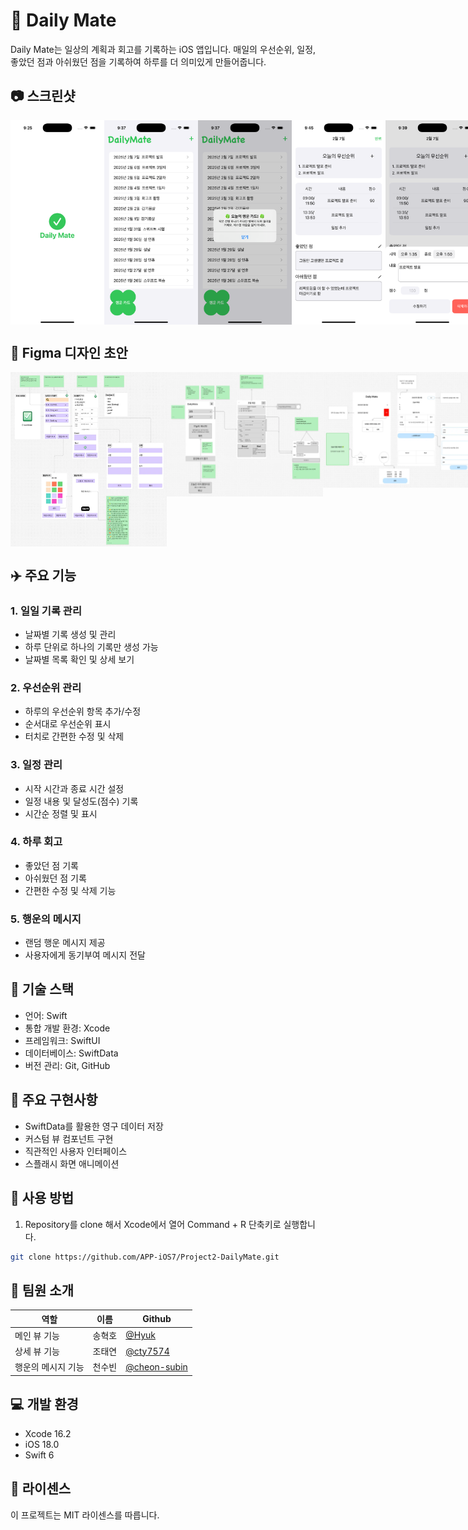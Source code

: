 # :tada: Daily Mate

Daily Mate는 일상의 계획과 회고를 기록하는 iOS 앱입니다. 매일의 우선순위, 일정, 좋았던 점과 아쉬웠던 점을 기록하여 하루를 더 의미있게 만들어줍니다.

## :camera: 스크린샷

<div style="display: flex">
<img src="./images/dailymate-01.png" width="150" />
<img src="./images/dailymate-02.png" width="150" />
<img src="./images/dailymate-03.png" width="150" />
<img src="./images/dailymate-05.png" width="150" />
<img src="./images/dailymate-04.png" width="150" />
</div>

## :art: Figma 디자인 초안
<div style="display: flex; justify-content: flex-start; align-items: flex-start;">
<img src="./images/hyuk-figma-design.webp" width="250" />
<img src="./images/cty7574-figma-design.webp" width="250" />
<img src="./images/cheon-subin-figma-design.webp" width="250" />
</div>

## :airplane: 주요 기능

### 1. 일일 기록 관리

- 날짜별 기록 생성 및 관리
- 하루 단위로 하나의 기록만 생성 가능
- 날짜별 목록 확인 및 상세 보기

### 2. 우선순위 관리

- 하루의 우선순위 항목 추가/수정
- 순서대로 우선순위 표시
- 터치로 간편한 수정 및 삭제

### 3. 일정 관리

- 시작 시간과 종료 시간 설정
- 일정 내용 및 달성도(점수) 기록
- 시간순 정렬 및 표시

### 4. 하루 회고

- 좋았던 점 기록
- 아쉬웠던 점 기록
- 간편한 수정 및 삭제 기능

### 5. 행운의 메시지

- 랜덤 행운 메시지 제공
- 사용자에게 동기부여 메시지 전달

## :pencil: 기술 스택

- 언어: Swift
- 통합 개발 환경: Xcode
- 프레임워크: SwiftUI
- 데이터베이스: SwiftData
- 버전 관리: Git, GitHub

## :iphone: 주요 구현사항

- SwiftData를 활용한 영구 데이터 저장
- 커스텀 뷰 컴포넌트 구현
- 직관적인 사용자 인터페이스
- 스플래시 화면 애니메이션

## :fork_and_knife: 사용 방법

1. Repository를 clone 해서 Xcode에서 열어 Command + R 단축키로 실행합니다.
```bash
git clone https://github.com/APP-iOS7/Project2-DailyMate.git
```

## :raised_hands: 팀원 소개
| 역할 | 이름 | Github |
| --- | --- | --- |
| 메인 뷰 기능 | 송혁호 | [@Hyuk](https://github.com/Hyuk) |
| 상세 뷰 기능 | 조태연 | [@cty7574](https://github.com/cty7574)
| 행운의 메시지 기능 | 천수빈 | [@cheon-subin](https://github.com/cheon-subin)


## :computer: 개발 환경

- Xcode 16.2
- iOS 18.0
- Swift 6

## :scroll: 라이센스

이 프로젝트는 MIT 라이센스를 따릅니다.

